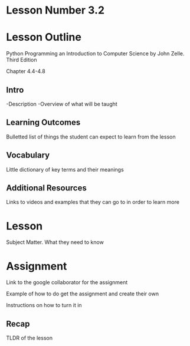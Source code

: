# Lesson Number 3.2

# Lesson Outline #

Python Programming an Introduction to Computer Science by John Zelle. Third Edition

Chapter 4.4-4.8

## Intro ##

-Description
-Overview of what will be taught

## Learning Outcomes ##

Bulletted list of things the student can expect to learn from the lesson

## Vocabulary ##

Little dictionary of key terms and their meanings

## Additional Resources ##

Links to videos and examples that they can go to in order to learn more

# Lesson #

Subject Matter. What they need to know

# Assignment #

Link to the google collaborator for the assignment

Example of how to do get the assignment and create their own

Instructions on how to turn it in

## Recap ##

TLDR of the lesson
